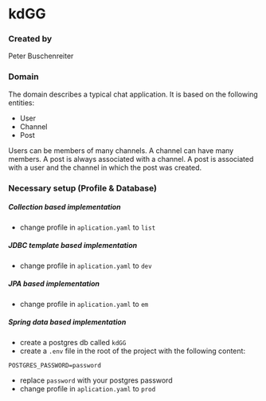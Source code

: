 # kdGG

### Created by

Peter Buschenreiter

### Domain

The domain describes a typical chat application. It is based on the following entities:

- User
- Channel
- Post

Users can be members of many channels. A channel can have many members. A post is always associated with a channel.
A post is associated with a user and the channel in which the post was created.

### Necessary setup (Profile & Database)

##### Collection based implementation

- change profile in `aplication.yaml` to `list`

##### JDBC template based implementation

- change profile in `aplication.yaml` to `dev`

##### JPA based implementation

- change profile in `aplication.yaml` to `em`

##### Spring data based implementation

- create a postgres db called `kdGG`
- create a `.env` file in the root of the project with the following content:

```env
POSTGRES_PASSWORD=password
```

- replace `password` with your postgres password
- change profile in `aplication.yaml` to `prod`
